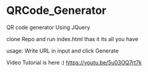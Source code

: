 # QRCode_Generator
QR code generator Using JQuery

clone Repo and run index.html thas it its all you have 

usage: Write URL in input and click Generate 



Video Tutorial is here :)
https://youtu.be/5u03OQ7rt7k
